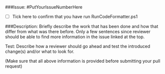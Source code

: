 ###Issue: #PutYourIssueNumberHere

 - [ ] Tick here to confirm that you have run RunCodeFormatter.ps1

###Description:
Briefly describe the work that has been done and how that differ from what was there before. Only a few sentences since reviewer should be able to find more information in the issue linked at the top.

Test:
Describe how a reviewer should go ahead and test the introduced change(s) and/or what to look for.

(Make sure that all above information is provided before submitting your pull request)
